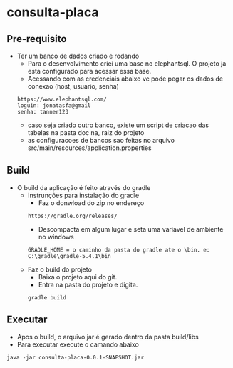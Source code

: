 # consulta-placa

## Pre-requisito
- Ter um banco de dados criado e rodando
    - Para o desenvolvimento criei uma base no elephantsql. O projeto ja esta configurado para acessar essa base.
    - Acessando com as credenciais abaixo vc pode pegar os dados de conexao (host, usuario, senha)
    ```
    https://www.elephantsql.com/
    loguin: jonatasfa@gmail
    senha: tanner123
    ```
    - caso seja criado outro banco, existe um script de criacao das tabelas na pasta doc na, raiz do projeto
    - as configuracoes de bancos sao feitas no arquivo src/main/resources/application.properties

## Build
- O build da aplicação é feito através do gradle
    - Instrunções para instalação do gradle
        - Faz o donwload do zip no endereço
        ```
        https://gradle.org/releases/
        ```
        - Descompacta em algum lugar e seta uma variavel de ambiente no windows
        ```
        GRADLE_HOME = o caminho da pasta do gradle ate o \bin. e: C:\gradle\gradle-5.4.1\bin
        ```
    - Faz o build do projeto
        - Baixa o projeto aqui do git.
        - Entra na pasta do projeto e digita. 
        ```
        gradle build
        ```

## Executar
- Apos o build, o arquivo jar é gerado dentro da pasta build/libs
- Para executar execute o camando abaixo
```
java -jar consulta-placa-0.0.1-SNAPSHOT.jar
